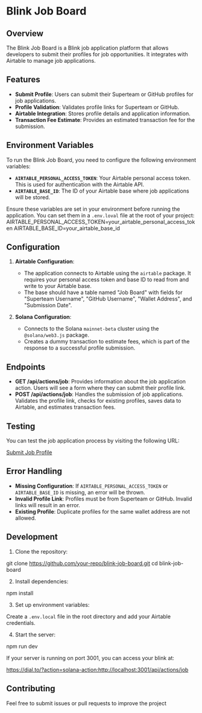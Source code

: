 # Blink Job Board

## Overview

The Blink Job Board is a Blink job application platform that allows developers to submit their profiles for job opportunities. It integrates with Airtable to manage job applications.

## Features

- **Submit Profile**: Users can submit their Superteam or GitHub profiles for job applications.
- **Profile Validation**: Validates profile links for Superteam or GitHub.
- **Airtable Integration**: Stores profile details and application information.
- **Transaction Fee Estimate**: Provides an estimated transaction fee for the submission.

## Environment Variables

To run the Blink Job Board, you need to configure the following environment variables:

- **`AIRTABLE_PERSONAL_ACCESS_TOKEN`**: Your Airtable personal access token. This is used for authentication with the Airtable API.
- **`AIRTABLE_BASE_ID`**: The ID of your Airtable base where job applications will be stored.

Ensure these variables are set in your environment before running the application. You can set them in a `.env.loval` file at the root of your project:
AIRTABLE_PERSONAL_ACCESS_TOKEN=your_airtable_personal_access_token
AIRTABLE_BASE_ID=your_airtable_base_id


## Configuration

1. **Airtable Configuration**: 
   - The application connects to Airtable using the `airtable` package. It requires your personal access token and base ID to read from and write to your Airtable base.
   - The base should have a table named "Job Board" with fields for "Superteam Username", "GitHub Username", "Wallet Address", and "Submission Date".

2. **Solana Configuration**:
   - Connects to the Solana `mainnet-beta` cluster using the `@solana/web3.js` package.
   - Creates a dummy transaction to estimate fees, which is part of the response to a successful profile submission.

## Endpoints

- **GET /api/actions/job**: Provides information about the job application action. Users will see a form where they can submit their profile link.
- **POST /api/actions/job**: Handles the submission of job applications. Validates the profile link, checks for existing profiles, saves data to Airtable, and estimates transaction fees.

## Testing

You can test the job application process by visiting the following URL:

[Submit Job Profile](https://dial.to/?action=solana-action:https://www.dappshunt.xyz/api/actions/job)

## Error Handling

- **Missing Configuration**: If `AIRTABLE_PERSONAL_ACCESS_TOKEN` or `AIRTABLE_BASE_ID` is missing, an error will be thrown.
- **Invalid Profile Link**: Profiles must be from Superteam or GitHub. Invalid links will result in an error.
- **Existing Profile**: Duplicate profiles for the same wallet address are not allowed.

## Development

1. Clone the repository:

git clone https://github.com/your-repo/blink-job-board.git
cd blink-job-board


2. Install dependencies:

npm install


3. Set up environment variables:

Create a `.env.local` file in the root directory and add your Airtable credentials.

4. Start the server:

npm run dev

If your server is running on port 3001, you can access your blink at:

https://dial.to/?action=solana-action:http://localhost:3001/api/actions/job



## Contributing

Feel free to submit issues or pull requests to improve the project






